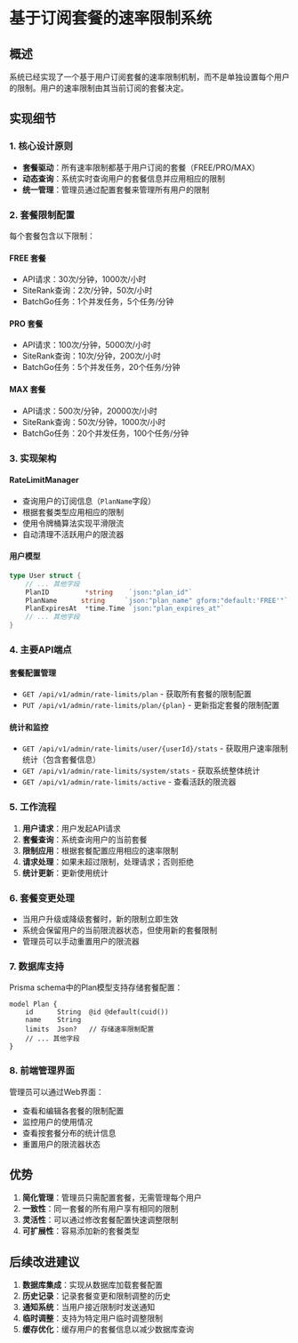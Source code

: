 # 基于订阅套餐的速率限制系统

## 概述

系统已经实现了一个基于用户订阅套餐的速率限制机制，而不是单独设置每个用户的限制。用户的速率限制由其当前订阅的套餐决定。

## 实现细节

### 1. 核心设计原则

- **套餐驱动**：所有速率限制都基于用户订阅的套餐（FREE/PRO/MAX）
- **动态查询**：系统实时查询用户的套餐信息并应用相应的限制
- **统一管理**：管理员通过配置套餐来管理所有用户的限制

### 2. 套餐限制配置

每个套餐包含以下限制：

#### FREE 套餐
- API请求：30次/分钟，1000次/小时
- SiteRank查询：2次/分钟，50次/小时
- BatchGo任务：1个并发任务，5个任务/分钟

#### PRO 套餐
- API请求：100次/分钟，5000次/小时
- SiteRank查询：10次/分钟，200次/小时
- BatchGo任务：5个并发任务，20个任务/分钟

#### MAX 套餐
- API请求：500次/分钟，20000次/小时
- SiteRank查询：50次/分钟，1000次/小时
- BatchGo任务：20个并发任务，100个任务/分钟

### 3. 实现架构

#### RateLimitManager
- 查询用户的订阅信息（`PlanName`字段）
- 根据套餐类型应用相应的限制
- 使用令牌桶算法实现平滑限流
- 自动清理不活跃用户的限流器

#### 用户模型
```go
type User struct {
    // ... 其他字段
    PlanID         *string    `json:"plan_id"`
    PlanName      string     `json:"plan_name" gform:"default:'FREE'"`
    PlanExpiresAt  *time.Time `json:"plan_expires_at"`
    // ... 其他字段
}
```

### 4. 主要API端点

#### 套餐配置管理
- `GET /api/v1/admin/rate-limits/plan` - 获取所有套餐的限制配置
- `PUT /api/v1/admin/rate-limits/plan/{plan}` - 更新指定套餐的限制配置

#### 统计和监控
- `GET /api/v1/admin/rate-limits/user/{userId}/stats` - 获取用户速率限制统计（包含套餐信息）
- `GET /api/v1/admin/rate-limits/system/stats` - 获取系统整体统计
- `GET /api/v1/admin/rate-limits/active` - 查看活跃的限流器

### 5. 工作流程

1. **用户请求**：用户发起API请求
2. **套餐查询**：系统查询用户的当前套餐
3. **限制应用**：根据套餐配置应用相应的速率限制
4. **请求处理**：如果未超过限制，处理请求；否则拒绝
5. **统计更新**：更新使用统计

### 6. 套餐变更处理

- 当用户升级或降级套餐时，新的限制立即生效
- 系统会保留用户的当前限流器状态，但使用新的套餐限制
- 管理员可以手动重置用户的限流器

### 7. 数据库支持

Prisma schema中的Plan模型支持存储套餐配置：
```prisma
model Plan {
    id      String  @id @default(cuid())
    name    String
    limits  Json?   // 存储速率限制配置
    // ... 其他字段
}
```

### 8. 前端管理界面

管理员可以通过Web界面：
- 查看和编辑各套餐的限制配置
- 监控用户的使用情况
- 查看按套餐分布的统计信息
- 重置用户的限流器状态

## 优势

1. **简化管理**：管理员只需配置套餐，无需管理每个用户
2. **一致性**：同一套餐的所有用户享有相同的限制
3. **灵活性**：可以通过修改套餐配置快速调整限制
4. **可扩展性**：容易添加新的套餐类型

## 后续改进建议

1. **数据库集成**：实现从数据库加载套餐配置
2. **历史记录**：记录套餐变更和限制调整的历史
3. **通知系统**：当用户接近限制时发送通知
4. **临时调整**：支持为特定用户临时调整限制
5. **缓存优化**：缓存用户的套餐信息以减少数据库查询